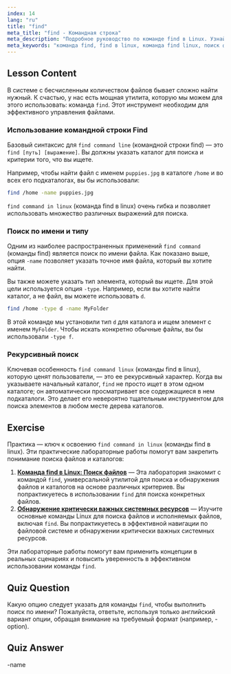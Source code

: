 ```yaml
---
index: 14
lang: "ru"
title: "find"
meta_title: "find - Командная строка"
meta_description: "Подробное руководство по команде find в Linux. Узнайте, как использовать find в командной строке для поиска файлов и каталогов по имени, типу и другим критериям. Улучшите навыки управления файлами с помощью мощной утилиты find в Linux."
meta_keywords: "команда find, find в linux, команда find linux, поиск файлов, поиск каталогов, урок linux"
---
```


## Lesson Content

В системе с бесчисленным количеством файлов бывает сложно найти нужный. К счастью, у нас есть мощная утилита, которую мы можем для этого использовать: команда `find`. Этот инструмент необходим для эффективного управления файлами.

### Использование командной строки Find

Базовый синтаксис для `find command line` (командной строки find) — это `find [путь] [выражение]`. Вы должны указать каталог для поиска и критерии того, что вы ищете.

Например, чтобы найти файл с именем `puppies.jpg` в каталоге `/home` и во всех его подкаталогах, вы бы использовали:

```bash
find /home -name puppies.jpg
```

`find command in linux` (команда find в linux) очень гибка и позволяет использовать множество различных выражений для поиска.

### Поиск по имени и типу

Одним из наиболее распространенных применений `find command` (команды find) является поиск по имени файла. Как показано выше, опция `-name` позволяет указать точное имя файла, который вы хотите найти.

Вы также можете указать тип элемента, который вы ищете. Для этой цели используется опция `-type`. Например, если вы хотите найти каталог, а не файл, вы можете использовать `d`.

```bash
find /home -type d -name MyFolder
```

В этой команде мы установили тип `d` для каталога и ищем элемент с именем `MyFolder`. Чтобы искать конкретно обычные файлы, вы бы использовали `-type f`.

### Рекурсивный поиск

Ключевая особенность `find command linux` (команды find в linux), которую ценят пользователи, — это ее рекурсивный характер. Когда вы указываете начальный каталог, `find` не просто ищет в этом одном каталоге; он автоматически просматривает все содержащиеся в нем подкаталоги. Это делает его невероятно тщательным инструментом для поиска элементов в любом месте дерева каталогов.

## Exercise

Практика — ключ к освоению `find command in linux` (команды find в linux). Эти практические лабораторные работы помогут вам закрепить понимание поиска файлов и каталогов:

1. **[Команда find в Linux: Поиск файлов](https://labex.io/ru/labs/linux-linux-find-command-file-searching-219191)** — Эта лаборатория знакомит с командой `find`, универсальной утилитой для поиска и обнаружения файлов и каталогов на основе различных критериев. Вы попрактикуетесь в использовании `find` для поиска конкретных файлов.
2. **[Обнаружение критически важных системных ресурсов](https://labex.io/ru/labs/linux-discover-critical-system-resources-388032)** — Изучите основные команды Linux для поиска файлов и исполняемых файлов, включая `find`. Вы попрактикуетесь в эффективной навигации по файловой системе и обнаружении критически важных системных ресурсов.

Эти лабораторные работы помогут вам применить концепции в реальных сценариях и повысить уверенность в эффективном использовании команды `find`.

## Quiz Question

Какую опцию следует указать для команды `find`, чтобы выполнить поиск по имени? Пожалуйста, ответьте, используя только английский вариант опции, обращая внимание на требуемый формат (например, -option).

## Quiz Answer

-name

